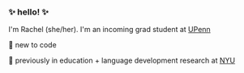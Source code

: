 ### ✨ hello! ✨

I'm Rachel (she/her). I'm an incoming grad student at [UPenn](https://www.seas.upenn.edu/)

🌱 new to code

🔬 previously in education + language development research at [NYU](https://steinhardt.nyu.edu/)
